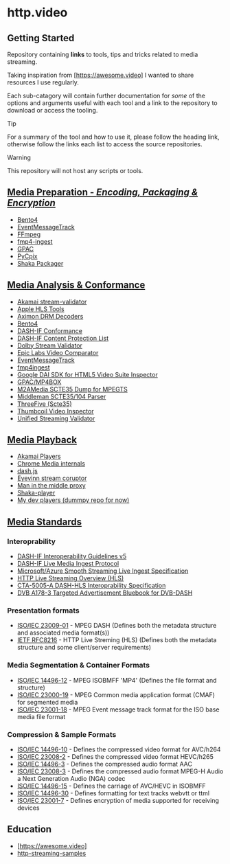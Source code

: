 # http.video
## Getting Started
Repository containing **links** to tools, tips and tricks related to media streaming. 

Taking inspiration from [https://awesome.video] I wanted to share resources I use regularly. 

Each sub-catagory will contain further documentation for *some* of the options and arguments useful with each tool and a link to the repository to download or access the tooling. 

> [!TIP]
> For a summary of the tool and how to use it, please follow the heading link, otherwise follow the links each list to access the source repositories. 

> [!WARNING]
> This repository will not host any scripts or tools.

## [Media Preparation - *Encoding, Packaging & Encryption*]
- [Bento4]
- [EventMessageTrack]
- [FFmpeg]
- [fmp4-ingest]
- [GPAC]
- [PyCpix]
- [Shaka Packager]


## [Media Analysis & Conformance]
- [Akamai stream-validator]
- [Apple HLS Tools]
- [Aximon DRM Decoders]
- [Bento4]
- [DASH-IF Conformance]
- [DASH-IF Content Protection List]
- [Dolby Stream Validator]
- [Epic Labs Video Comparator]
- [EventMessageTrack]
- [fmp4ingest]
- [Google DAI SDK for HTML5 Video Suite Inspector]
- [GPAC/MP4BOX]
- [M2AMedia SCTE35 Dump for MPEGTS]
- [Middleman SCTE35/104 Parser]
- [ThreeFive (Scte35)]
- [Thumbcoil Video Inspector]
- [Unified Streaming Validator]

## [Media Playback]
- [Akamai Players]
- [Chrome Media internals]
- [dash.js]
- [Eyevinn stream coruptor]
- [Man in the middle proxy]
- [Shaka-player]
- [My dev players (dummpy repo for now)]

## [Media Standards]
### Interoprability 
- [DASH-IF Interoperability Guidelines v5]
- [DASH-IF Live Media Ingest Protocol]
- [Microsoft/Azure Smooth Streaming Live Ingest Specification]
- [HTTP Live Streaming Overview (HLS)]
- [CTA-5005-A DASH-HLS Interoprability Specification]
- [DVB A178-3 Targeted Advertisement Bluebook for DVB-DASH]
  
### Presentation formats
- [ISO/IEC 23009-01] - MPEG DASH (Defines both the metadata structure and associated media format(s))
- [IETF RFC8216] - HTTP Live Streming (HLS) (Defines both the metadata structure
  and some client/server requirements)

### Media Segmentation & Container Formats
- [ISO/IEC 14496-12] - MPEG ISOBMFF 'MP4' (Defines the file format and structure)
- [ISO/IEC 23000-19] - MPEG Common media application format (CMAF) for segmented media
- [ISO/IEC 23001-18] - MPEG Event message track format for the ISO base media file format

### Compression & Sample Formats
- [ISO/IEC 14496-10] - Defines the compressed video format for AVC/h264 
- [ISO/IEC 23008-2] - Defines the compressed video format HEVC/h265 
- [ISO/IEC 14496-3] - Defines the compressed audio format AAC 
- [ISO/IEC 23008-3] - Defines the compressed audio format MPEG-H Audio a Next Generation Audio (NGA) codec
- [ISO/IEC 14496-15] - Defines the carriage of AVC/HEVC in ISOBMFF 
- [ISO/IEC 14496-30] - Defines formatting for text tracks webvtt or ttml
- [ISO/IEC 23001-7] - Defines encryption of media supported for receiving devices

## Education
- [https://awesome.video]
- [http-streaming-samples]


<!----------- 
Reference Links - NOTE this block must be copied to the foot of each page for useage globally 
---------->
<!-- Local -->
[Media Preparation - *Encoding, Packaging & Encryption*]:./docs/media-preparation/media-preparation
[Media Analysis & Conformance]:./docs/analysis-conformance/analysis-conformance
[Media Playback]:./docs/media-playback/media-playback
[Media Standards]:./docs/standards/standards
[My dev players (dummpy repo for now)]:./players/players

<!-- External -->
<!-- Media Preparation -->
[EventMessageTrack]:https://github.com/unifiedstreaming/event-message-track
[Bento4]:https://github.com/axiomatic-systems/Bento4
[FFmpeg]:https://github.com/FFmpeg/FFmpeg
[fmp4-ingest]:https://github.com/unifiedstreaming/fmp4-ingest
[GPAC]:https://wiki.gpac.io/
[PyCpix]:https://github.com/unifiedstreaming/pycpix
[Shaka Packager]:https://github.com/shaka-project/shaka-packager

<!-- Media Analysis & Conformance -->
[Akamai stream-validator]:https://players.akamai.com/stream-validator
[Apple HLS Tools]:https://developer.apple.com/documentation/http-live-streaming/using-apple-s-http-live-streaming-hls-tools
[Aximon DRM Decoders]:https://tools.axinom.com/
[DASH-IF Conformance]:https://conformance.dashif.org/
[DASH-IF Content Protection List]:https://dashif.org/identifiers/content_protection/
[Dolby Stream Validator]:https://ott.dolby.com/OnDelKits_dev/StreamValidator/Start_Here.html
[Epic Labs Video Comparator]:https://github.com/epiclabs-io/epic-video-comparator
[EventMessageTrack]:https://github.com/unifiedstreaming/event-message-track
[fmp4ingest]:https://github.com/unifiedstreaming/fmp4-ingest
[Google DAI SDK for HTML5 Video Suite Inspector]:https://googleads.github.io/googleads-ima-html5-dai/vsi/
[GPAC/MP4BOX]:https://github.com/gpac/gpac/wiki/MP4Box
[M2AMedia SCTE35 Dump for MPEGTS]:https://github.com/m2amedia/scte35dump
[Middleman SCTE35/104 Parser]:https://tools.middleman.tv/scte35-parser
[ThreeFive (Scte35)]:https://github.com/futzu/SCTE-35_threefive
[Thumbcoil Video Inspector]:https://thumb.co.il/
[Unified Streaming Validator]:https://validator.unified-streaming.com/

<!-- Media Analysis & Conformance -->
[Akamai Players]:https://players.akamai.com/players
[Chrome Media internals]:chrome://media-internals
[dash.js]:https://github.com/Dash-Industry-Forum/dash.js
[Eyevinn stream coruptor]:https://github.com/Eyevinn/streaming-onboarding/blob/master/Stream-Corruptor.md
[Man in the middle proxy]:https://github.com/mitmproxy/mitmproxy
[Shaka-player]:https://github.com/shaka-project/shaka-player
[My dev players (dummpy repo for now)]:./players/players.md

<!-- Media Standards - Interoprability -->  
[DASH-IF Interoperability Guidelines v5]:https://dashif.org/guidelines/iop-v5/
[DASH-IF Live Media Ingest Protocol]:https://dashif-documents.azurewebsites.net/Ingest/master/DASH-IF-Ingest.html
[Microsoft/Azure Smooth Streaming Live Ingest Specification]:https://learn.microsoft.com/en-us/previous-versions/media-services/previous/media-services-fmp4-live-ingest-overview
[HTTP Live Streaming Overview (HLS)]:https://developer.apple.com/documentation/http-live-streaming
[CTA-5005-A DASH-HLS Interoprability Specification]:https://cdn.cta.tech/cta/media/media/resources/standards/cta-5005-a-final.pdf
[DVB A178-3 Targeted Advertisement Bluebook for DVB-DASH]:https://dvb.org/?standard=dynamic-substitution-of-content-in-linear-broadcast-part-3-carriage-and-signalling-of-placement-opportunity-information-in-dvb-dash

<!-- Media Standards - Presentation formats --> 
[ISO/IEC 23009-01]:https://www.iso.org/standard/83314.html
[IETF RFC8216]:https://datatracker.ietf.org/doc/html/draft-pantos-hls-rfc8216bis

<!-- Media Standards - Segmentation & Container Formats -->
[ISO/IEC 14496-12]:https://www.iso.org/standard/83102.html
[ISO/IEC 23000-19]:https://www.iso.org/standard/85623.html
[ISO/IEC 23001-18]:https://www.iso.org/standard/82529.html

<!-- Media Standards - Compression & Sample Formats -->
[ISO/IEC 14496-10]:https://www.iso.org/standard/83529.html
[ISO/IEC 23008-2]:https://www.iso.org/standard/85457.html
[ISO/IEC 14496-3]:https://www.iso.org/standard/76383.html
[ISO/IEC 23008-3]:https://www.iso.org/standard/83525.html
[ISO/IEC 14496-15]:https://www.iso.org/standard/83336.html
[ISO/IEC 14496-30]:https://www.iso.org/standard/75394.html
[ISO/IEC 23001-7]:https://iso.org/standard/84637.html

<!-- Media Standards - Groups -->
[3GPP]:https://www.3gpp.org/
[Alliance for Open media]:https://aomedia.org/
[ATSC]:https://www.atsc.org/
[CP2PA]:https://c2pa.org/
[CTA-Wave]:https://github.com/cta-wave
[DASH-IF]:https://dashif.org/
[DVB]:https://dvb.org/
[HbbTV]:https://www.hbbtv.org/
[ISO]:https://www.iso.org/home.html
[ITU]:https://www.itu.int/en/Pages/default.aspx
[MP4 Registration Authority]:https://mp4ra.org/
[MPEG]:https://www.mpeg.org/about-mpeg/
[SCTE]:https://www.scte.org/
[SMPTE]:https://www.smpte.org/
[SVTA]:https://www.svta.org/
[W3C]:https://www.w3.org/

<!-- Education -->
[https://awesome.video]:https://awesome.video
[http-streaming-samples]:https://github.com/Eyevinn/http-streaming-samples
